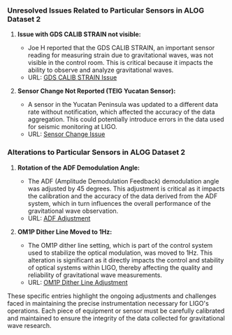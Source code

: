 ### Unresolved Issues Related to Particular Sensors in ALOG Dataset 2

1. **Issue with GDS CALIB STRAIN not visible:**
   - Joe H reported that the GDS CALIB STRAIN, an important sensor reading for measuring strain due to gravitational waves, was not visible in the control room. This is critical because it impacts the ability to observe and analyze gravitational waves.
   - URL: [GDS CALIB STRAIN Issue](https://alog.ligo-la.caltech.edu/aLOG/index.php?callRep=75440)

2. **Sensor Change Not Reported (TEIG Yucatan Sensor):**
   - A sensor in the Yucatan Peninsula was updated to a different data rate without notification, which affected the accuracy of the data aggregation. This could potentially introduce errors in the data used for seismic monitoring at LIGO.
   - URL: [Sensor Change Issue](https://alog.ligo-la.caltech.edu/aLOG/index.php?callRep=75442)

### Alterations to Particular Sensors in ALOG Dataset 2

1. **Rotation of the ADF Demodulation Angle:**
   - The ADF (Amplitude Demodulation Feedback) demodulation angle was adjusted by 45 degrees. This adjustment is critical as it impacts the calibration and the accuracy of the data derived from the ADF system, which in turn influences the overall performance of the gravitational wave observation.
   - URL: [ADF Adjustment](https://alog.ligo-la.caltech.edu/aLOG/index.php?callRep=75448)

2. **OM1P Dither Line Moved to 1Hz:**
   - The OM1P dither line setting, which is part of the control system used to stabilize the optical modulation, was moved to 1Hz. This alteration is significant as it directly impacts the control and stability of optical systems within LIGO, thereby affecting the quality and reliability of gravitational wave measurements.
   - URL: [OM1P Dither Line Adjustment](https://alog.ligo-la.caltech.edu/aLOG/index.php?callRep=75428)

These specific entries highlight the ongoing adjustments and challenges faced in maintaining the precise instrumentation necessary for LIGO's operations. Each piece of equipment or sensor must be carefully calibrated and maintained to ensure the integrity of the data collected for gravitational wave research.